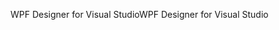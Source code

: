 <span data-ttu-id="43f83-101">WPF Designer for Visual Studio</span><span class="sxs-lookup"><span data-stu-id="43f83-101">WPF Designer for Visual Studio</span></span>